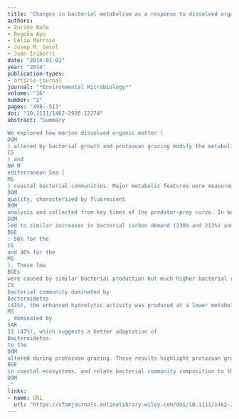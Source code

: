 ```yaml
---
title: "Changes in bacterial metabolism as a response to dissolved organic matter modification during protozoan grazing in coastal Cantabrian and Mediterranean waters"
authors:
- Zuriñe Baña
- Begoña Ayo
- Cèlia Marrasé
- Josep M. Gasol
- Juan Iriberri
date: "2014-01-01"
year: "2014"
publication-types:
- article-journal
journal: "*Environmental Microbiology*"
volume: "16"
number: "2"
pages: "498--511"
doi: "10.1111/1462-2920.12274"
abstract: "Summary

We explored how marine dissolved organic matter (
DOM
) altered by bacterial growth and protozoan grazing modify the metabolism of Southeastern Cantabrian Sea (
CS
) and
NW M
editerranean Sea (
MS
) coastal bacterial communities. Major metabolic features were measured in treatments with half of the natural water replaced by water with different
DOM
quality, characterized by fluorescent
DOM
analysis and collected from key times of the predator–prey curve. In both ecosystems, protozoan‐altered
DOM
led to similar increases in bacterial carbon demand (238% and 213%) and decreases in bacterial growth efficiency (
BGE
: 56% for the
CS
and 46% for the
MS
). These low
BGEs
were caused by similar bacterial production but much higher bacterial respiration rates, which in turn were positively related to aminopeptidase activity. However, in the
CS
bacterial community dominated by
Bacteroidetes
(41%), the enhanced hydrolytic activity was produced at a lower metabolic cost than in the
MS
, dominated by
SAR
11 (47%), which suggests a better adaptation of
Bacteroidetes
to the
DOM
altered during protozoan grazing. These results highlight protozoan grazing as a relevant factor influencing
BGE
in coastal ecosystems, and relate bacterial community composition to the major metabolic processes that result after a change in the quality of marine
DOM
."
links:
- name: URL
  url: "https://sfamjournals.onlinelibrary.wiley.com/doi/10.1111/1462-2920.12274"
---
```

